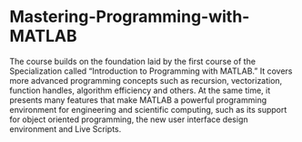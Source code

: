 # Mastering-Programming-with-MATLAB

The course builds on the foundation laid by the first course of the Specialization called “Introduction to Programming with MATLAB.” It covers more advanced programming concepts such as recursion, vectorization, function handles, algorithm efficiency and others. At the same time, it presents many features that make MATLAB a powerful programming environment for engineering and scientific computing, such as  its support for object oriented programming, the new user interface design environment and Live Scripts.
